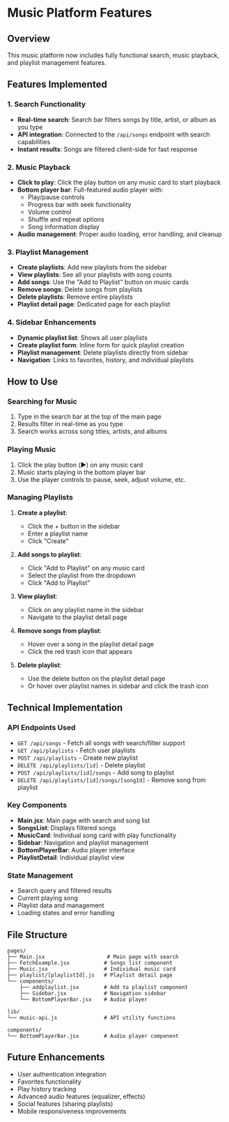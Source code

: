 # Music Platform Features

## Overview
This music platform now includes fully functional search, music playback, and playlist management features.

## Features Implemented

### 1. Search Functionality
- **Real-time search**: Search bar filters songs by title, artist, or album as you type
- **API integration**: Connected to the `/api/songs` endpoint with search capabilities
- **Instant results**: Songs are filtered client-side for fast response

### 2. Music Playback
- **Click to play**: Click the play button on any music card to start playback
- **Bottom player bar**: Full-featured audio player with:
  - Play/pause controls
  - Progress bar with seek functionality
  - Volume control
  - Shuffle and repeat options
  - Song information display
- **Audio management**: Proper audio loading, error handling, and cleanup

### 3. Playlist Management
- **Create playlists**: Add new playlists from the sidebar
- **View playlists**: See all your playlists with song counts
- **Add songs**: Use the "Add to Playlist" button on music cards
- **Remove songs**: Delete songs from playlists
- **Delete playlists**: Remove entire playlists
- **Playlist detail page**: Dedicated page for each playlist

### 4. Sidebar Enhancements
- **Dynamic playlist list**: Shows all user playlists
- **Create playlist form**: Inline form for quick playlist creation
- **Playlist management**: Delete playlists directly from sidebar
- **Navigation**: Links to favorites, history, and individual playlists

## How to Use

### Searching for Music
1. Type in the search bar at the top of the main page
2. Results filter in real-time as you type
3. Search works across song titles, artists, and albums

### Playing Music
1. Click the play button (▶️) on any music card
2. Music starts playing in the bottom player bar
3. Use the player controls to pause, seek, adjust volume, etc.

### Managing Playlists
1. **Create a playlist**:
   - Click the + button in the sidebar
   - Enter a playlist name
   - Click "Create"

2. **Add songs to playlist**:
   - Click "Add to Playlist" on any music card
   - Select the playlist from the dropdown
   - Click "Add to Playlist"

3. **View playlist**:
   - Click on any playlist name in the sidebar
   - Navigate to the playlist detail page

4. **Remove songs from playlist**:
   - Hover over a song in the playlist detail page
   - Click the red trash icon that appears

5. **Delete playlist**:
   - Use the delete button on the playlist detail page
   - Or hover over playlist names in sidebar and click the trash icon

## Technical Implementation

### API Endpoints Used
- `GET /api/songs` - Fetch all songs with search/filter support
- `GET /api/playlists` - Fetch user playlists
- `POST /api/playlists` - Create new playlist
- `DELETE /api/playlists/[id]` - Delete playlist
- `POST /api/playlists/[id]/songs` - Add song to playlist
- `DELETE /api/playlists/[id]/songs/[songId]` - Remove song from playlist

### Key Components
- **Main.jsx**: Main page with search and song list
- **SongsList**: Displays filtered songs
- **MusicCard**: Individual song card with play functionality
- **Sidebar**: Navigation and playlist management
- **BottomPlayerBar**: Audio player interface
- **PlaylistDetail**: Individual playlist view

### State Management
- Search query and filtered results
- Current playing song
- Playlist data and management
- Loading states and error handling

## File Structure
```
pages/
├── Main.jsx                    # Main page with search
├── FetchExample.jsx           # Songs list component
├── Music.jsx                  # Individual music card
├── playlist/[playlistId].js   # Playlist detail page
└── components/
    ├── addplaylist.jsx        # Add to playlist component
    ├── Sidebar.jsx            # Navigation sidebar
    └── BottomPlayerBar.jsx    # Audio player

lib/
└── music-api.js               # API utility functions

components/
└── BottomPlayerBar.jsx        # Audio player component
```

## Future Enhancements
- User authentication integration
- Favorites functionality
- Play history tracking
- Advanced audio features (equalizer, effects)
- Social features (sharing playlists)
- Mobile responsiveness improvements
